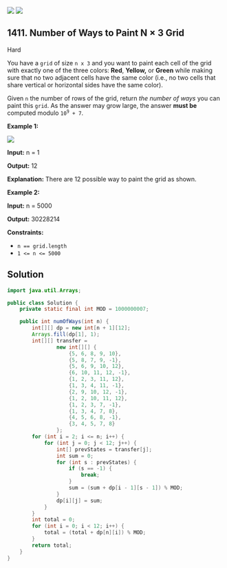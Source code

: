 [![](https://img.shields.io/github/stars/javadev/LeetCode-in-Java?label=Stars&style=flat-square)](https://github.com/javadev/LeetCode-in-Java)
[![](https://img.shields.io/github/forks/javadev/LeetCode-in-Java?label=Fork%20me%20on%20GitHub%20&style=flat-square)](https://github.com/javadev/LeetCode-in-Java/fork)

## 1411\. Number of Ways to Paint N × 3 Grid

Hard

You have a `grid` of size `n x 3` and you want to paint each cell of the grid with exactly one of the three colors: **Red**, **Yellow,** or **Green** while making sure that no two adjacent cells have the same color (i.e., no two cells that share vertical or horizontal sides have the same color).

Given `n` the number of rows of the grid, return _the number of ways_ you can paint this `grid`. As the answer may grow large, the answer **must be** computed modulo <code>10<sup>9</sup> + 7</code>.

**Example 1:**

![](https://assets.leetcode.com/uploads/2020/03/26/e1.png)

**Input:** n = 1

**Output:** 12

**Explanation:** There are 12 possible way to paint the grid as shown.

**Example 2:**

**Input:** n = 5000

**Output:** 30228214

**Constraints:**

*   `n == grid.length`
*   `1 <= n <= 5000`

## Solution

```java
import java.util.Arrays;

public class Solution {
    private static final int MOD = 1000000007;

    public int numOfWays(int n) {
        int[][] dp = new int[n + 1][12];
        Arrays.fill(dp[1], 1);
        int[][] transfer =
                new int[][] {
                    {5, 6, 8, 9, 10},
                    {5, 8, 7, 9, -1},
                    {5, 6, 9, 10, 12},
                    {6, 10, 11, 12, -1},
                    {1, 2, 3, 11, 12},
                    {1, 3, 4, 11, -1},
                    {2, 9, 10, 12, -1},
                    {1, 2, 10, 11, 12},
                    {1, 2, 3, 7, -1},
                    {1, 3, 4, 7, 8},
                    {4, 5, 6, 8, -1},
                    {3, 4, 5, 7, 8}
                };
        for (int i = 2; i <= n; i++) {
            for (int j = 0; j < 12; j++) {
                int[] prevStates = transfer[j];
                int sum = 0;
                for (int s : prevStates) {
                    if (s == -1) {
                        break;
                    }
                    sum = (sum + dp[i - 1][s - 1]) % MOD;
                }
                dp[i][j] = sum;
            }
        }
        int total = 0;
        for (int i = 0; i < 12; i++) {
            total = (total + dp[n][i]) % MOD;
        }
        return total;
    }
}
```